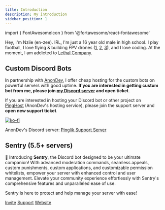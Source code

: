 ```yaml
---
title: Introduction
description: My introduction
sidebar_position: 1
---
```


import { FontAwesomeIcon } from '@fortawesome/react-fontawesome'

Hey, I'm Nziie (en-zee). IRL, I'm just a 16 year old male in high school. I play football, I love flying & building FPV drones ([1](https://youtu.be/LWsAbG3pAxQ), [2](https://youtu.be/NcBjx_eyvxc), [3](https://youtu.be/1U2aVQDbJ3o)), and I love coding. At the moment, I am addicted to [Lethal Company](https://en.wikipedia.org/wiki/Lethal_Company).

## Custom Discord Bots
In partnership with [AnonDev](https://anondev.ml), I offer cheap hosting for the custom bots on powerful servers with good uptime. **If you are interested in getting custom bot from me, please join [my Discord server](/discord.html) and open ticket**.

If you are interested in hosting your Discord bot or other project on [PingHost](https://pinghost.pinglik.eu/) (AnonDev's hosting service), please join the support server and **open new support ticket**.


[![ko-fi](https://ko-fi.com/img/githubbutton_sm.svg)](https://ko-fi.com/J3J72WPRC)

AnonDev's Discord server: [Pinglik Support Server](https://pinglik.eu/support)


## Sentry (5.5+ servers)
👋 Introducing **Sentry**, the Discord bot designed to be your ultimate companion! With advanced moderation commands, seamless appeals, custom punishments, custom applications, and customizable permission whitelists, empower your server with enhanced control and user management. Elevate your community experience effortlessly with Sentry's comprehensive features and unparalleled ease of use.

Sentry is here to protect and help manage your server with ease!

<div class="button-group button-group--block">
  <a class="button button--primary" style={{'backgroundColor': '#2ecc71', 'borderColor': '#2ecc71'}} href="https://sentrydiscord.xyz/invite"><FontAwesomeIcon icon="fa-solid fa-circle-plus" /> Invite</a>
  <a class="button button--primary" style={{'backgroundColor': '#5865f2', 'borderColor': '#5865f2'}} href="https://sentrydiscord.xyz/support"><FontAwesomeIcon icon="fa-brands fa-discord" /> Support</a>
  <a class="button button--secondary" href="https://sentrydiscord.xyz/"><FontAwesomeIcon icon="fa-solid fa-globe" /> Website</a>
</div>